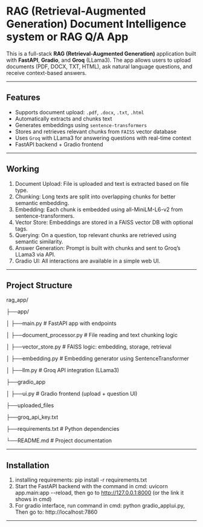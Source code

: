 #  RAG (Retrieval-Augmented Generation) Document Intelligence system or RAG Q/A App

This is a full-stack **RAG (Retrieval-Augmented Generation)** application built with **FastAPI**, **Gradio**, and **Groq** (LLama3). The app allows users to upload documents (PDF, DOCX, TXT, HTML), ask natural language questions, and receive context-based answers.

---

##  Features

-  Supports document upload: `.pdf`, `.docx`, `.txt`, `.html`
-  Automatically extracts and chunks text
-  Generates embeddings using `sentence-transformers`
-  Stores and retrieves relevant chunks from `FAISS` vector database
-  Uses `Groq` with LLama3 for answering questions with real-time context
-  FastAPI backend + Gradio frontend

---

## Working
1. Document Upload: File is uploaded and text is extracted based on file type.
2. Chunking: Long texts are split into overlapping chunks for better semantic embedding.
3. Embedding: Each chunk is embedded using all-MiniLM-L6-v2 from sentence-transformers.
4. Vector Store: Embeddings are stored in a FAISS vector DB with optional tags.
5. Querying: On a question, top relevant chunks are retrieved using semantic similarity.
6. Answer Generation: Prompt is built with chunks and sent to Groq’s LLama3 via API.
7. Gradio UI: All interactions are available in a simple web UI.

---

##  Project Structure
rag_app/

├──app/

│ ├──main.py # FastAPI app with endpoints

│ ├──document_processor.py # File reading and text chunking logic

│ ├──vector_store.py # FAISS logic: embedding, storage, retrieval

│ ├──embedding.py # Embedding generator using SentenceTransformer

│ ├──llm.py # Groq API integration (LLama3)

├──gradio_app

│ ├──ui.py # Gradio frontend (upload + question UI)

├──uploaded_files

├──groq_api_key.txt

├──requirements.txt # Python dependencies

└──README.md # Project documentation

---

## Installation
1. installing requirements: pip install -r requirements.txt
2. Start the FastAPI backend with the command in cmd: uvicorn app.main:app --reload, then go to http://127.0.0.1:8000 (or the link it shows in cmd)
3. For gradio interface, run command in cmd: python gradio_app\ui.py, Then go to: http://localhost:7860

---



